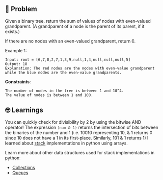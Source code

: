 ## 🧐 Problem
Given a binary tree, return the sum of values of nodes with even-valued grandparent.  (A grandparent of a node is the parent of its parent, if it exists.)

If there are no nodes with an even-valued grandparent, return 0.


Example 1:
``` 
Input: root = [6,7,8,2,7,1,3,9,null,1,4,null,null,null,5]
Output: 18
Explanation: The red nodes are the nodes with even-value grandparent while the blue nodes are the even-value grandparents.
```
 

**Constraints**:
``` 
The number of nodes in the tree is between 1 and 10^4.
The value of nodes is between 1 and 100.
```

## 🤓 Learnings 
You can quickly check for divisibility by 2 by using the bitwise AND operator! The expression `(num & 1)` returns the intersection of bits between the binaries of the number and 1 (i.e. 10010 representing 10, & 1 returns 0 since 10 does not have a 1 in its first-place. Similarly, 101 & 1 returns 1) I learned about [stack](https://en.wikipedia.org/wiki/Stack_(abstract_data_type)) implementations in python using arrays.

Learn more about other data structures used for stack implementations in python:
- [Collections](https://docs.python.org/2/library/collections.html)
- [Queues](https://docs.python.org/2/library/queue.html)